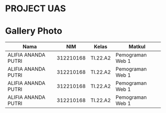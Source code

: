 # PROJECT UAS
# Gallery Photo

|**Nama**|**NIM**|**Kelas**|**Matkul**|
|----|---|-----|------|
|ALIFIA ANANDA PUTRI|312210168|TI.22.A2|Pemograman Web 1|
|ALIFIA ANANDA PUTRI|312210168|TI.22.A2|Pemograman Web 1|
|ALIFIA ANANDA PUTRI|312210168|TI.22.A2|Pemograman Web 1|
|ALIFIA ANANDA PUTRI|312210168|TI.22.A2|Pemograman Web 1|

